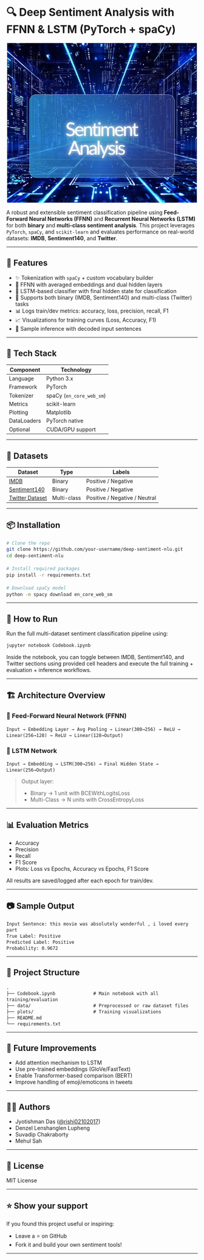 # 🔍 Deep Sentiment Analysis with FFNN & LSTM (PyTorch + spaCy)

<p align="center">
  <img src="SA.jpg" alt="SA" width="500"/>
</p>


A robust and extensible sentiment classification pipeline using **Feed-Forward Neural Networks (FFNN)** and **Recurrent Neural Networks (LSTM)** for both **binary** and **multi-class sentiment analysis**. This project leverages `PyTorch`, `spaCy`, and `scikit-learn` and evaluates performance on real-world datasets: **IMDB**, **Sentiment140**, and **Twitter**.

---

## 🚀 Features

- ✨ Tokenization with `spaCy` + custom vocabulary builder
- 🧠 FFNN with averaged embeddings and dual hidden layers
- 🔁 LSTM-based classifier with final hidden state for classification
- 🧾 Supports both binary (IMDB, Sentiment140) and multi-class (Twitter) tasks
- 📊 Logs train/dev metrics: accuracy, loss, precision, recall, F1
- 📈 Visualizations for training curves (Loss, Accuracy, F1)
- 🔎 Sample inference with decoded input sentences

---

## 🧠 Tech Stack

| Component | Technology |
|----------|------------|
| Language | Python 3.x |
| Framework | PyTorch |
| Tokenizer | spaCy (`en_core_web_sm`) |
| Metrics | scikit-learn |
| Plotting | Matplotlib |
| DataLoaders | PyTorch native |
| Optional | CUDA/GPU support |

---

## 📁 Datasets

| Dataset | Type | Labels |
|--------|------|--------|
| [IMDB](https://ai.stanford.edu/~amaas/data/sentiment/aclImdb_v1.tar.gz) | Binary | Positive / Negative |
| [Sentiment140](https://www.kaggle.com/datasets/kazanova/sentiment140) | Binary | Positive / Negative |
| [Twitter Dataset](https://github.com/datasets/sentiment-analysis/blob/master/twitter_training.csv) | Multi-class | Positive / Negative / Neutral |

---

## 📦 Installation

```bash
# Clone the repo
git clone https://github.com/your-username/deep-sentiment-nlu.git
cd deep-sentiment-nlu

# Install required packages
pip install -r requirements.txt

# Download spaCy model
python -m spacy download en_core_web_sm
```

---

## 🧪 How to Run

Run the full multi-dataset sentiment classification pipeline using:

```bash
jupyter notebook Codebook.ipynb
```

Inside the notebook, you can toggle between IMDB, Sentiment140, and Twitter sections using provided cell headers and execute the full training + evaluation + inference workflows.

---

## 🏗️ Architecture Overview

### 🔹 Feed-Forward Neural Network (FFNN)
```
Input → Embedding Layer → Avg Pooling → Linear(300→256) → ReLU → Linear(256→128) → ReLU → Linear(128→Output)
```

### 🔹 LSTM Network
```
Input → Embedding → LSTM(300→256) → Final Hidden State → Linear(256→Output)
```

> Output layer:  
> - Binary → 1 unit with BCEWithLogitsLoss  
> - Multi-Class → N units with CrossEntropyLoss

---

## 📊 Evaluation Metrics

- Accuracy
- Precision
- Recall
- F1 Score
- Plots: Loss vs Epochs, Accuracy vs Epochs, F1 Score

All results are saved/logged after each epoch for train/dev.

---

## 📷 Sample Output

```
Input Sentence: this movie was absolutely wonderful , i loved every part
True Label: Positive
Predicted Label: Positive
Probability: 0.9672
```

---

## 📌 Project Structure

```
.
├── Codebook.ipynb              # Main notebook with all training/evaluation
├── data/                       # Preprocessed or raw dataset files
├── plots/                      # Training visualizations
├── README.md
└── requirements.txt
```

---

## 🧠 Future Improvements

- Add attention mechanism to LSTM
- Use pre-trained embeddings (GloVe/FastText)
- Enable Transformer-based comparison (BERT)
- Improve handling of emoji/emoticons in tweets

---

## 👨‍💻 Authors

- Jyotishman Das ([@rishi02102017](https://github.com/rishi02102017))
- Denzel Lenshanglen Lupheng
- Suvadip Chakraborty
- Mehul Sah

---

## 📜 License

MIT License

---

## ⭐️ Show your support

If you found this project useful or inspiring:
- Leave a ⭐️ on GitHub
- Fork it and build your own sentiment tools!

---
